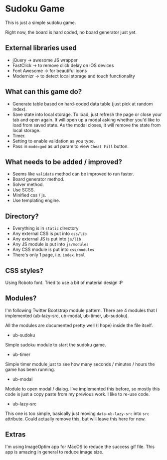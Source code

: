 Sudoku Game
===

This is just a simple sudoku game.

Right now, the board is hard coded, no board generator just yet.

External libraries used
---
* jQuery -> awesome JS wrapper
* FastClick -> to remove click delay on iOS devices
* Font Awesome -> for beautiful icons
* Modernizr -> to detect local storage and touch functionality

What can this game do?
---
* Generate table based on hard-coded data table (just pick at random index).
* Save state into local storage. To load, just refresh the page or close your tab and open again. 
It will open up a modal asking whether you'd like to load from saved state. 
As the modal closes, it will remove the state from local storage.
* Timer.
* Setting to enable validation as you type.
* Pass in `mode=god` as url param to view `Cheat Fill` button.

What needs to be added / improved?
---
* Seems like `validate` method can be improved to run faster.
* Board generator method.
* Solver method.
* Use SCSS.
* Minified css / js.
* Use templating engine.

Directory?
---
* Everything is in `static` directory
* Any external CSS is put into `css/lib`
* Any external JS is put into `js/lib`
* Any JS module is put into `js/modules`
* Any CSS module is put into `css/modules`
* There's only 1 page, i.e. `index.html`

CSS styles?
---
Using Roboto font. Tried to use a bit of material design :P

Modules?
---
I'm following Twitter Bootstrap module pattern. There are 4 modules that I implemented (ub-lazy-src, ub-modal, ub-timer, ub-sudoku).

All the modules are documented pretty well (I hope) inside the file itself.
* ub-sudoku

Simple sudoku module to start the sudoku game.

* ub-timer

Simple timer module just to see how many seconds / minutes / hours the game has been running.

* ub-modal

Module to open modal / dialog. I've implemented this before, so mostly this code is just a copy paste from my previous work.
I like to re-use code.

* ub-lazy-src

This one is too simple, basically just moving `data-ub-lazy-src` into `src` attribute. Could actually remove this, but will leave this here for now.

Extras
---
I'm using ImageOptim app for MacOS to reduce the success gif file. This app is amazing in general to reduce image size.